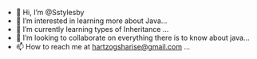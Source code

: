 - 👋 Hi, I’m @Sstylesby
- 👀 I’m interested in learning more about Java...
- 🌱 I’m currently learning types of Inheritance  ...
- 💞️ I’m looking to collaborate on everything there is to know about java...
- 📫 How to reach me at hartzogsharise@gmail.com ...

<!---
Sstylesby/Sstylesby is a ✨ special ✨ repository because its `README.md` (this file) appears on your GitHub profile.
You can click the Preview link to take a look at your changes.
--->
